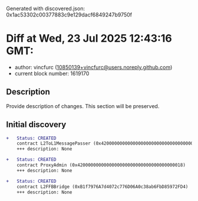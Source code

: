 Generated with discovered.json: 0x1ac53302c00377883c9e129dacf6849247b9750f

# Diff at Wed, 23 Jul 2025 12:43:16 GMT:

- author: vincfurc (<10850139+vincfurc@users.noreply.github.com>)
- current block number: 1619170

## Description

Provide description of changes. This section will be preserved.

## Initial discovery

```diff
+   Status: CREATED
    contract L2ToL1MessagePasser (0x4200000000000000000000000000000000000016)
    +++ description: None
```

```diff
+   Status: CREATED
    contract ProxyAdmin (0x4200000000000000000000000000000000000018)
    +++ description: None
```

```diff
+   Status: CREATED
    contract L2FFBBridge (0xB1f7976A7d4072c776D06A0c38ab6FbD85972FD4)
    +++ description: None
```

